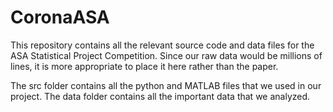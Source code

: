 # CoronaASA
This repository contains all the relevant source code and data files for the ASA Statistical Project Competition. Since our raw data would be millions of lines, it is more appropriate to place it here rather than the paper.

The src folder contains all the python and MATLAB files that we used in our project. The data folder contains all the important data that we analyzed.
